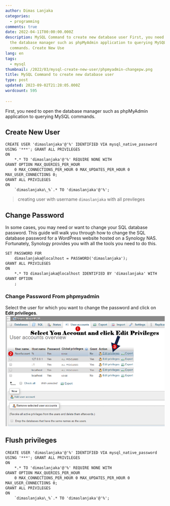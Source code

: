 ```yaml
---
author: Dimas Lanjaka
categories:
  - programming
comments: true
date: 2022-04-11T00:00:00.000Z
description: MySQL Command to create new database user First, you need to open
  the database manager such as phpMyAdmin application to querying MySQL
  commands. Create New Use
lang: en
tags:
  - mysql
thumbnail: /2022/03/mysql-create-new-user/phpmyadmin-changepw.png
title: MySQL Command to create new database user
type: post
updated: 2023-09-02T21:28:05.000Z
wordcount: 595

---
```


First, you  need to open the database manager such as phpMyAdmin application to querying MySQL commands.
## Create New User
```mysql
CREATE USER 'dimaslanjaka'@'%' IDENTIFIED VIA mysql_native_password USING '***'; GRANT ALL PRIVILEGES
ON
    *.* TO 'dimaslanjaka'@'%' REQUIRE NONE WITH
GRANT OPTION MAX_QUERIES_PER_HOUR
    0 MAX_CONNECTIONS_PER_HOUR 0 MAX_UPDATES_PER_HOUR 0 MAX_USER_CONNECTIONS 0;
GRANT ALL PRIVILEGES
ON
    `dimaslanjaka\_%`.* TO 'dimaslanjaka'@'%';
```
> creating user with username `dimaslanjaka` with all previleges

## Change Password
In some cases, you may need or want to change your SQL database password. This guide  will walk you through how to change the SQL database password for a WordPress website hosted on a Synology NAS. Fortunately, Synology provides you with all the tools you need to do this.
```mysql
SET PASSWORD FOR
    dimaslanjaka@localhost = PASSWORD('dimaslanjaka');
GRANT ALL PRIVILEGES
ON
    *.* TO dimaslanjaka@localhost IDENTIFIED BY 'dimaslanjaka' WITH
GRANT OPTION
    ;
```

### Change Password From phpmyadmin
Select the user for which you want to change the password and click on **Edit privileges**.
![change via phpmyadmin](mysql-create-new-user/phpmyadmin-changepw.png)

## Flush privileges
```mysql
CREATE USER 'dimaslanjaka'@'%' IDENTIFIED VIA mysql_native_password USING '***'; GRANT ALL PRIVILEGES
ON
    *.* TO 'dimaslanjaka'@'%' REQUIRE NONE WITH
GRANT OPTION MAX_QUERIES_PER_HOUR
    0 MAX_CONNECTIONS_PER_HOUR 0 MAX_UPDATES_PER_HOUR 0 MAX_USER_CONNECTIONS 0;
GRANT ALL PRIVILEGES
ON
    `dimaslanjaka\_%`.* TO 'dimaslanjaka'@'%';
```